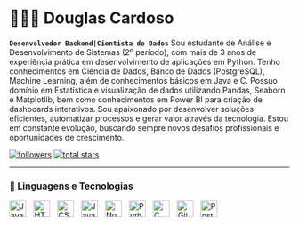 # 👨🏽‍💻 Douglas Cardoso

**`Desenvolvedor Backend|Cientista de Dados`**
Sou estudante de Análise e Desenvolvimento de Sistemas (2º período), com mais de 3 anos de experiência prática em desenvolvimento de aplicações em Python. Tenho conhecimentos em Ciência de Dados, Banco de Dados (PostgreSQL), Machine Learning, além de conhecimentos básicos em Java e C. Possuo domínio em Estatística e visualização de dados utilizando Pandas, Seaborn e Matplotlib, bem como conhecimentos em Power BI para criação de dashboards interativos. Sou apaixonado por desenvolver soluções eficientes, automatizar processos e gerar valor através da tecnologia. Estou em constante evolução, buscando sempre novos desafios profissionais e oportunidades de crescimento.

   <p align="left">
      <a href="https://github.com/DougCrds?tab=followers">
         <img alt="followers" title="Follow me on Github" src="https://custom-icon-badges.demolab.com/github/followers/DougCrds?color=236ad3&labelColor=1155ba&style=for-the-badge&logo=person-add&label=Follow&logoColor=white"/></a>
      <a href="https://github.com/DougCrds?tab=repositories&sort=stargazers">
         <img alt="total stars" title="Total stars on GitHub" src="https://custom-icon-badges.demolab.com/github/stars/DougCrds?color=55960c&style=for-the-badge&labelColor=488207&logo=star"/></a>
   </p>

---

### 🧰 Linguagens e Tecnologias

<img align="left" alt="Java" width="30px" style="padding-right:10px;" src="https://cdn.jsdelivr.net/gh/devicons/devicon/icons/java/java-original.svg"/>
<img align="left" alt="HTML" width="30px" style="padding-right:10px;" src="https://cdn.jsdelivr.net/gh/devicons/devicon/icons/html5/html5-plain.svg" />
<img align="left" alt="CSS" width="30px" style="padding-right:10px;" src="https://cdn.jsdelivr.net/gh/devicons/devicon/icons/css3/css3-plain.svg" />
<img align="left" alt="JavaScript" width="30px" style="padding-right:10px;" src="https://cdn.jsdelivr.net/gh/devicons/devicon/icons/javascript/javascript-plain.svg" />
<img align="left" alt="NodeJS" width="30px" style="padding-right:10px;" src="https://cdn.jsdelivr.net/gh/devicons/devicon/icons/nodejs/nodejs-original.svg" />
<img align="left" alt="Python" width="30px" style="padding-right:10px;" src="https://cdn.jsdelivr.net/gh/devicons/devicon/icons/python/python-plain.svg" />
<img align="left" alt="C" width="30px" style="padding-right:10px;" src="https://cdn.jsdelivr.net/gh/devicons/devicon/icons/cplusplus/cplusplus-line.svg" />
<img align="left" alt="GitHub" width="30px" style="padding-right:10px;" src="https://cdn.jsdelivr.net/gh/devicons/devicon/icons/github/github-original.svg" />
<img align="left" alt="PostgreSQL" width="30px" style="padding-right:10px;" src=img src="https://devicon-website.vercel.app/api/postgresql/original-wordmark.svg"/>

#

